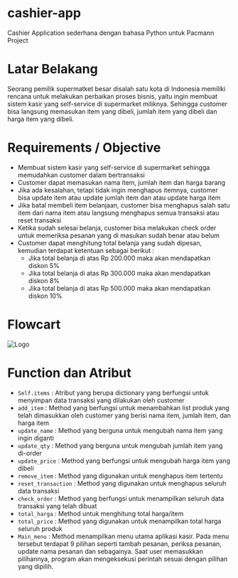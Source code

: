 # cashier-app
Cashier Application sederhana dengan bahasa Python untuk Pacmann Project

# Latar Belakang
Seorang pemilik supermatket besar disalah satu kota di Indonesia memiliki rencana untuk melakukan perbaikan proses bisnis, yaitu ingin membuat sistem kasir yang self-service di supermarket miliknya. Sehingga customer bisa langsung memasukan item yang dibeli, jumlah item yang dibeli dan harga item yang dibeli.

# Requirements / Objective
- Membuat sistem kasir yang self-service di supermarket sehingga memudahkan customer dalam bertransaksi
- Customer dapat memasukan nama item, jumlah item dan harga barang
- Jika ada kesalahan, tetapi tidak ingin menghapus itemnya, customer bisa update item atau update jumlah item dan atau update harga item
- Jika batal membeli item belanjaan, customer bisa menghapus salah satu item dari nama item atau langsung menghapus semua transaksi atau reset transaksi
- Ketika sudah selesai belanja, customer bisa melakukan check order untuk memeriksa pesanan yang di masukan sudah benar atau belum
- Customer dapat menghitung total belanja yang sudah dipesan, kemudian terdapat ketentuan sebagai berikut :
    - Jika total belanja di atas Rp 200.000 maka akan mendapatkan diskon 5%
    - Jika total belanja di atas Rp 300.000 maka akan mendapatkan diskon 8%
    - Jika total belanja di atas Rp 500.000 maka akan mendapatkan diskon 10%
   
# Flowcart
![Logo](https://github.com/ura-mita/cashier-app/blob/main/pictures/flowchart%20cashier%20app.png)

# Function dan Atribut
- ```Self.items``` : Atribut yang berupa dictionary yang berfungsi untuk menyimpan data transaksi yang dilakukan oleh customer
- ```add_item``` : Method yang berfungsi untuk menambahkan list produk yang telah dimasukkan oleh customer yang berisi nama item, jumlah item, dan harga item
- ```update_name``` : Method yang berguna untuk mengubah nama item yang ingin diganti
- ```update_qty``` : Method yang berguna untuk mengubah jumlah item yang di-order
- ```update_price``` : Method yang berfungsi untuk mengubah harga item yang dibeli
- ```remove_item``` : Method yang digunakan untuk menghapus item tertentu
- ```reset_transaction``` : Method yang digunakan untuk menghapus seluruh data transaksi
- ```check_order``` : Method yang berfungsi untuk menampilkan seluruh data transaksi yang telah dibuat
- ```total_harga``` : Method untuk menghitung total harga/item
- ```total_price``` : Method yang digunakan untuk menampilkan total harga seluruh produk
- ```Main_menu``` : Method menampilkan menu utama aplikasi kasir. Pada menu tersebut terdapat 9 pilihan seperti tambah pesanan, periksa pesanan, update nama pesanan dan sebagainya. Saat user memasukkan pilihannya, program akan mengeksekusi perintah sesuai dengan pilihan yang dipilih. 

